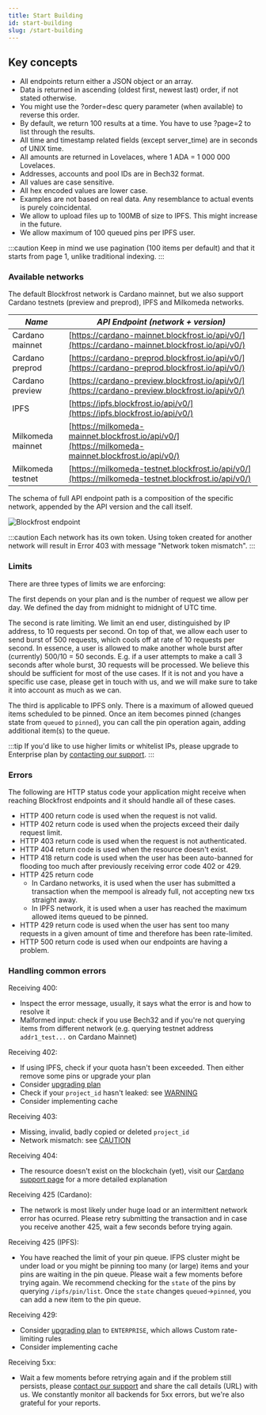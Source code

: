 ```yaml
---
title: Start Building
id: start-building
slug: /start-building
---
```


## Key concepts

- All endpoints return either a JSON object or an array.
- Data is returned in ascending (oldest first, newest last) order, if not stated otherwise.
- You might use the ?order=desc query parameter (when available) to reverse this order.
- By default, we return 100 results at a time. You have to use ?page=2 to list through the results.
- All time and timestamp related fields (except server_time) are in seconds of UNIX time.
- All amounts are returned in Lovelaces, where 1 ADA = 1 000 000 Lovelaces.
- Addresses, accounts and pool IDs are in Bech32 format.
- All values are case sensitive.
- All hex encoded values are lower case.
- Examples are not based on real data. Any resemblance to actual events is purely coincidental.
- We allow to upload files up to 100MB of size to IPFS. This might increase in the future.
- We allow maximum of 100 queued pins per IPFS user.

:::caution
Keep in mind we use pagination (100 items per default) and that it starts from page 1, unlike traditional indexing.
:::

### Available networks

The default Blockfrost network is Cardano mainnet, but we also support Cardano testnets (preview and preprod), IPFS and Milkomeda networks.

| _Name_            | _API Endpoint (network + version)_                                                                 |
| ----------------- | -------------------------------------------------------------------------------------------------- |
| Cardano mainnet   | [https://cardano-mainnet.blockfrost.io/api/v0/](https://cardano-mainnet.blockfrost.io/api/v0/)     |
| Cardano preprod   | [https://cardano-preprod.blockfrost.io/api/v0/](https://cardano-preprod.blockfrost.io/api/v0/)     |
| Cardano preview   | [https://cardano-preview.blockfrost.io/api/v0/](https://cardano-preview.blockfrost.io/api/v0/)     |
| IPFS              | [https://ipfs.blockfrost.io/api/v0/](https://ipfs.blockfrost.io/api/v0/)                           |
| Milkomeda mainnet | [https://milkomeda-mainnet.blockfrost.io/api/v0/](https://milkomeda-mainnet.blockfrost.io/api/v0/) |
| Milkomeda testnet | [https://milkomeda-testnet.blockfrost.io/api/v0/](https://milkomeda-testnet.blockfrost.io/api/v0/) |

The schema of full API endpoint path is a composition of the specific network, appended by the API version and the call itself.

![Blockfrost endpoint](/img/api_endpoint.png)

:::caution
Each network has its own token. Using token created for another network will result in Error 403 with message "Network token mismatch".
:::

### Limits

There are three types of limits we are enforcing:

The first depends on your plan and is the number of request we allow per day. We defined the day from midnight to midnight of UTC time.

The second is rate limiting. We limit an end user, distinguished by IP address, to 10 requests per second. On top of that, we allow each user to send burst of 500 requests, which cools off at rate of 10 requests per second. In essence, a user is allowed to make another whole burst after (currently) 500/10 = 50 seconds. E.g. if a user attempts to make a call 3 seconds after whole burst, 30 requests will be processed. We believe this should be sufficient for most of the use cases. If it is not and you have a specific use case, please get in touch with us, and we will make sure to take it into account as much as we can.

The third is applicable to IPFS only. There is a maximum of allowed queued items scheduled to be pinned. Once an item becomes pinned (changes state from `queued` to `pinned`), you can call the pin operation again, adding additional item(s) to the queue.

:::tip
If you'd like to use higher limits or whitelist IPs, please upgrade to Enterprise plan by [contacting our support](/support#contacting-support).
:::

### Errors

The following are HTTP status code your application might receive when reaching Blockfrost endpoints and it should handle all of these cases.

- HTTP 400 return code is used when the request is not valid.
- HTTP 402 return code is used when the projects exceed their daily request limit.
- HTTP 403 return code is used when the request is not authenticated.
- HTTP 404 return code is used when the resource doesn't exist.
- HTTP 418 return code is used when the user has been auto-banned for flooding too much after previously receiving error code 402 or 429.
- HTTP 425 return code
  - In Cardano networks, it is used when the user has submitted a transaction when the mempool is already full, not accepting new txs straight away.
  - In IPFS network, it is used when a user has reached the maximum allowed items queued to be pinned.
- HTTP 429 return code is used when the user has sent too many requests in a given amount of time and therefore has been rate-limited.
- HTTP 500 return code is used when our endpoints are having a problem.

### Handling common errors

Receiving 400:

- Inspect the error message, usually, it says what the error is and how to resolve it
- Malformed input: check if you use Bech32 and if you're not querying items from different network (e.g. querying testnet address `addr1_test...` on Cardano Mainnet)

Receiving 402:

- If using IPFS, check if your quota hasn't been exceeded. Then either remove some pins or upgrade your plan
- Consider [upgrading plan](/overview/plans-and-billing#upgrading-plan)
- Check if your `project_id` hasn't leaked: see [WARNING](/overview/getting-started#creating-first-project)
- Consider implementing cache

Receiving 403:

- Missing, invalid, badly copied or deleted `project_id`
- Network mismatch: see [CAUTION](/start-building#available-networks)

Receiving 404:

- The resource doesn't exist on the blockchain (yet), visit our [Cardano support page](/support/cardano) for a more detailed explanation

Receiving 425 (Cardano):

- The network is most likely under huge load or an intermittent network error has ocurred. Please retry submitting the transaction and in case you receive another 425, wait a few seconds before trying again.

Receiving 425 (IPFS):

- You have reached the limit of your pin queue. IFPS cluster might be under load or you might be pinning too many (or large) items and your pins are waiting in the pin queue. Please wait a few moments before trying again. We recommend checking for the `state` of the pins by querying `/ipfs/pin/list`. Once the `state` changes `queued`->`pinned`, you can add a new item to the pin queue.

Receiving 429:

- Consider [upgrading plan](/overview/plans-and-billing#upgrading-plan) to `ENTERPRISE`, which allows Custom rate-limiting rules
- Consider implementing cache

Receiving 5xx:

- Wait a few moments before retrying again and if the problem still persists, please [contact our support](/support#contacting-support) and share the call details (URL) with us. We constantly monitor all backends for 5xx errors, but we're also grateful for your reports.

